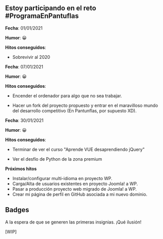 ## Estoy participando en el reto **#ProgramaEnPantuflas**

**Fecha**: 01/01/2021

**Humor**: 😀

**Hitos conseguidos**:

*   Sobrevivir al 2020



**Fecha**: 07/01/2021

**Humor**: 😀

**Hitos conseguidos**:

*   Encender el ordenador para algo que no sea trabajar.

*   Hacer un fork del proyecto propuesto y entrar en el maravilloso mundo del desarrollo competitivo (En Pantunflas, por supuesto XD).



**Fecha**: 30/01/2021

**Humor**: 😀

**Hitos conseguidos**:

*   Terminar de ver el curso "Aprende VUE desaprendiendo jQuery"

*   Ver el desfío de Python de la zona premium


**Próximos hitos**

*   Instalar/configurar multi-idioma en proyecto WP.
*   Carga/Alta de usuarios existentes en proyecto Joomla! a WP.
*   Pasar a producción proyecto web migrado de Joomla! a WP.
*   Crear mi página de perfil en GitHub asociada a mi nuevo dominio.


## **Badges**

A la espera de que se generen las primeras insignias. ¡Qué ilusión!

\[WIP\]
